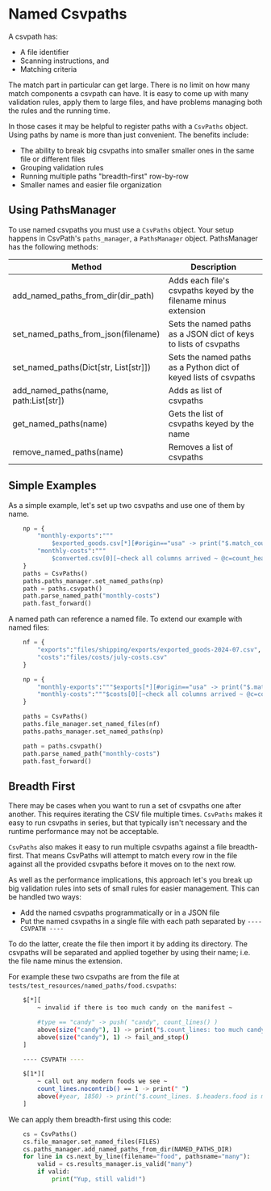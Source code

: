 
# Named Csvpaths

A csvpath has:
- A file identifier
- Scanning instructions, and
- Matching criteria

The match part in particular can get large. There is no limit on how many match components a csvpath can have. It is easy to come up with many validation rules, apply them to large files, and have problems managing both the rules and the running time.

In those cases it may be helpful to register paths with a `CsvPaths` object. Using paths by name is more than just convenient. The benefits include:

- The ability to break big csvpaths into smaller smaller ones in the same file or different files
- Grouping validation rules
- Running multiple paths "breadth-first" row-by-row
- Smaller names and easier file organization

## Using PathsManager

To use named csvpaths you must use a `CsvPaths` object. Your setup happens in CsvPath's `paths_manager`, a `PathsManager` object. PathsManager has the following methods:

| Method                                | Description                                                      |
|---------------------------------------|------------------------------------------------------------------|
| add_named_paths_from_dir(dir_path)    | Adds each file's csvpaths keyed by the filename minus extension  |
| set_named_paths_from_json(filename)   | Sets the named paths as a JSON dict of keys to lists of csvpaths |
| set_named_paths(Dict[str, List[str]]) | Sets the named paths as a Python dict of keyed lists of csvpaths |
| add_named_paths(name, path:List[str]) | Adds as list of csvpaths                                         |
| get_named_paths(name)                 | Gets the list of csvpaths keyed by the name                      |
| remove_named_paths(name)              | Removes a list of csvpaths

## Simple Examples

As a simple example, let's set up two csvpaths and use one of them by name.

```python
    np = {
        "monthly-exports":"""
            $exported_goods.csv[*][#origin=="usa" -> print("$.match_count local products")]""",
        "monthly-costs":"""
            $converted.csv[0][~check all columns arrived ~ @c=count_headers() print("$.variables.c")]"""
    }
    paths = CsvPaths()
    paths.paths_manager.set_named_paths(np)
    path = paths.csvpath()
    path.parse_named_path("monthly-costs")
    path.fast_forward()
```

A named path can reference a named file. To extend our example with named files:

```python
    nf = {
        "exports":"files/shipping/exports/exported_goods-2024-07.csv",
        "costs":"files/costs/july-costs.csv"
    }

    np = {
        "monthly-exports":"""$exports[*][#origin=="usa" -> print("$.match_count local products")]""",
        "monthly-costs":"""$costs[0][~check all columns arrived ~ @c=count_headers() print("$.variables.c")]"""
    }

    paths = CsvPaths()
    paths.file_manager.set_named_files(nf)
    paths.paths_manager.set_named_paths(np)

    path = paths.csvpath()
    path.parse_named_path("monthly-costs")
    path.fast_forward()
```

## Breadth First

There may be cases when you want to run a set of csvpaths one after another. This requires iterating the CSV file multiple times. `CsvPaths` makes it easy to run csvpaths in series, but that typically isn't necessary and the runtime performance may not be acceptable.

`CsvPaths` also makes it easy to run multiple csvpaths against a file breadth-first. That means CsvPaths will attempt to match every row in the file against all the provided csvpaths before it moves on to the next row.

As well as the performance implications, this approach let's you break up big validation rules into sets of small rules for easier management. This can be handled two ways:

- Add the named csvpaths programmatically or in a JSON file
- Put the named csvpaths in a single file with each path separated by `---- CSVPATH ----`

To do the latter, create the file then import it by adding its directory. The csvpaths will be separated and applied together by using their name; i.e. the file name minus the extension.

For example these two csvpaths are from the file at `tests/test_resources/named_paths/food.csvpaths`:

```bash
    $[*][
        ~ invalid if there is too much candy on the manifest ~

        #type == "candy" -> push( "candy", count_lines() )
        above(size("candy"), 1) -> print("$.count_lines: too much candy at: $.variables.candy ")
        above(size("candy"), 1) -> fail_and_stop()
    ]

    ---- CSVPATH ----

    $[1*][
        ~ call out any modern foods we see ~
        count_lines.nocontrib() == 1 -> print(" ")
        above(#year, 1850) -> print("$.count_lines. $.headers.food is modern food")
    ]
```

We can apply them breadth-first using this code:

```python
    cs = CsvPaths()
    cs.file_manager.set_named_files(FILES)
    cs.paths_manager.add_named_paths_from_dir(NAMED_PATHS_DIR)
    for line in cs.next_by_line(filename="food", pathsname="many"):
        valid = cs.results_manager.is_valid("many")
        if valid:
            print("Yup, still valid!")
```





